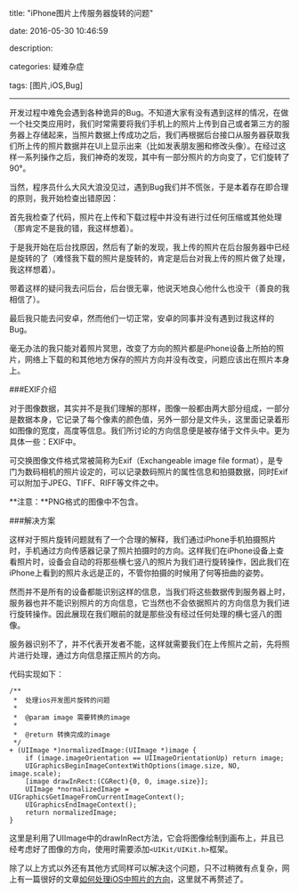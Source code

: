 title: "iPhone图片上传服务器旋转的问题"

date: 2016-05-30 10:46:59

description:

categories: 疑难杂症

tags:	[图片,iOS,Bug]

---

开发过程中难免会遇到各种诡异的Bug。不知道大家有没有遇到这样的情况，在做一个社交类应用时，我们时常需要将我们手机上的照片上传到自己或者第三方的服务器上存储起来，当照片数据上传成功之后，我们再根据后台接口从服务器获取我们所上传的照片数据并在UI上显示出来（比如发表朋友圈和修改头像）。在经过这样一系列操作之后，我们神奇的发现，其中有一部分照片的方向变了，它们旋转了90°。

<!--more-->

当然，程序员什么大风大浪没见过，遇到Bug我们并不慌张，于是本着存在即合理的原则，我开始检查出错原因：

首先我检查了代码，照片在上传和下载过程中并没有进行过任何压缩或其他处理（那肯定不是我的错，我这样想着）。

于是我开始在后台找原因，然后有了新的发现，我上传的照片在后台服务器中已经是旋转的了（难怪我下载的照片是旋转的，肯定是后台对我上传的照片做了处理，我这样想着）。

带着这样的疑问我去问后台，后台很无辜，他说天地良心他什么也没干（善良的我相信了）。

最后我只能去问安卓，然而他们一切正常，安卓的同事并没有遇到过我这样的Bug。

毫无办法的我只能对着照片冥思，改变了方向的照片都是iPhone设备上所拍的照片，网络上下载的和其他地方保存的照片方向并没有改变，问题应该出在照片本身上。

###EXIF介绍

对于图像数据，其实并不是我们理解的那样，图像一般都由两大部分组成，一部分是数据本身，它记录了每个像素的颜色值，另外一部分是文件头，这里面记录着形如图像的宽度，高度等信息。我们所讨论的方向信息便是被存储于文件头中。更为具体一些：EXIF中。

可交换图像文件格式常被简称为Exif（Exchangeable image file format），是专门为数码相机的照片设定的，可以记录数码照片的属性信息和拍摄数据，同时Exif可以附加于JPEG、TIFF、RIFF等文件之中。

**注意：**PNG格式的图像中不包含。

###解决方案

这样对于照片旋转问题就有了一个合理的解释，我们通过iPhone手机拍摄照片时，手机通过方向传感器记录了照片拍摄时的方向。这样我们在iPhone设备上查看照片时，设备会自动的将那些横七竖八的照片为我们进行旋转操作，因此我们在iPhone上看到的照片永远是正的，不管你拍摄的时候用了何等扭曲的姿势。

然而并不是所有的设备都能识别这样的信息，当我们将这些数据传到服务器上时，服务器也并不能识别照片的方向信息，它当然也不会依据照片的方向信息为我们进行旋转操作。因此展现在我们眼前的就是那些没有经过任何处理的横七竖八的图像。

服务器识别不了，并不代表开发者不能，这样就需要我们在上传照片之前，先将照片进行处理，通过方向信息摆正照片的方向。

代码实现如下：

	/**
	 *  处理ios开发图片旋转的问题
	 *
	 *  @param image 需要转换的image
	 *
	 *  @return 转换完成的image
	 */
	+ (UIImage *)normalizedImage:(UIImage *)image {
	    if (image.imageOrientation == UIImageOrientationUp) return image;
	    UIGraphicsBeginImageContextWithOptions(image.size, NO, image.scale);
	    [image drawInRect:(CGRect){0, 0, image.size}];
	    UIImage *normalizedImage = UIGraphicsGetImageFromCurrentImageContext();
	    UIGraphicsEndImageContext();
	    return normalizedImage;
	}
	
这里是利用了UIImage中的drawInRect方法，它会将图像绘制到画布上，并且已经考虑好了图像的方向，使用时需要添加`<UIKit/UIKit.h>`框架。

除了以上方式以外还有其他方式同样可以解决这个问题，只不过稍微有点复杂，网上有一篇很好的文章[如何处理iOS中照片的方向](http://www.cocoachina.com/ios/20150605/12021.html)，这里就不再赘述了。




